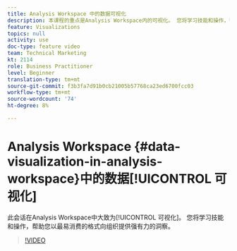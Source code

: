 ```yaml
---
title: Analysis Workspace 中的数据可视化
description: 本课程的重点是Analysis Workspace内的可视化。 您将学习技能和操作，帮助您以最易消费的格式向组织提供强有力的洞察。
feature: Visualizations
topics: null
activity: use
doc-type: feature video
team: Technical Marketing
kt: 2114
role: Business Practitioner
level: Beginner
translation-type: tm+mt
source-git-commit: f3b3fa7d91b0cb21005b57768ca23ed6700fcc03
workflow-type: tm+mt
source-wordcount: '74'
ht-degree: 8%

---
```



# Analysis Workspace {#data-visualization-in-analysis-workspace}中的数据[!UICONTROL 可视化]

此会话在Analysis Workspace中大致为[!UICONTROL 可视化]。 您将学习技能和操作，帮助您以最易消费的格式向组织提供强有力的洞察。

>[!VIDEO](https://video.tv.adobe.com/v/25036/?quality=12)
